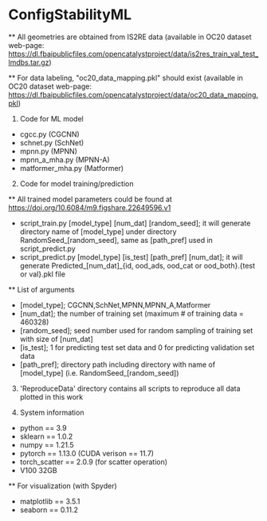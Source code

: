 # ConfigStabilityML

** All geometries are obtained from IS2RE data (available in OC20 dataset web-page: https://dl.fbaipublicfiles.com/opencatalystproject/data/is2res_train_val_test_lmdbs.tar.gz)

** For data labeling, "oc20_data_mapping.pkl" should exist (available in OC20 dataset web-page: https://dl.fbaipublicfiles.com/opencatalystproject/data/oc20_data_mapping.pkl)

1. Code for ML model
- cgcc.py (CGCNN)
- schnet.py (SchNet)
- mpnn.py (MPNN)
- mpnn_a_mha.py (MPNN-A)
- matformer_mha.py (Matformer)

2. Code for model training/prediction

** All trained model parameters could be found at https://doi.org/10.6084/m9.figshare.22649596.v1

- script_train.py [model_type] [num_dat] [random_seed]; it will generate directory name of [model_type] under directory  RandomSeed_[random_seed], same as [path_pref] used in script_predict.py
- script_predict.py [model_type] [is_test] [path_pref] [num_dat]; it will generate Predicted_[num_dat]_{id, ood_ads, ood_cat or ood_both}.{test or val}.pkl file

** List of arguments
- [model_type]; CGCNN,SchNet,MPNN,MPNN_A,Matformer
- [num_dat]; the number of training set (maximum # of training data = 460328)
- [random_seed]; seed number used for random sampling of training set with size of [num_dat]
- [is_test]; 1 for predicting test set data and 0 for predicting validation set data
- [path_pref]; directory path including directory with name of [model_type] (i.e. RandomSeed_[random_seed])

3. 'ReproduceData' directory contains all scripts to reproduce all data plotted in this work

4. System information
- python == 3.9
- sklearn == 1.0.2
- numpy == 1.21.5
- pytorch == 1.13.0 (CUDA verison == 11.7)
- torch_scatter == 2.0.9 (for scatter operation)
- V100 32GB

** For visualization (with Spyder)
- matplotlib == 3.5.1
- seaborn == 0.11.2
